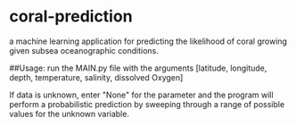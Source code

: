 # coral-prediction

a machine learning application for predicting the likelihood of coral growing given subsea oceanographic conditions.


##Usage:
run the MAIN.py file with the arguments [latitude, longitude, depth, temperature, salinity, dissolved Oxygen]

If data is unknown, enter "None" for the parameter and the program will perform a probabilistic prediction by sweeping through a range of possible values for the unknown variable.

